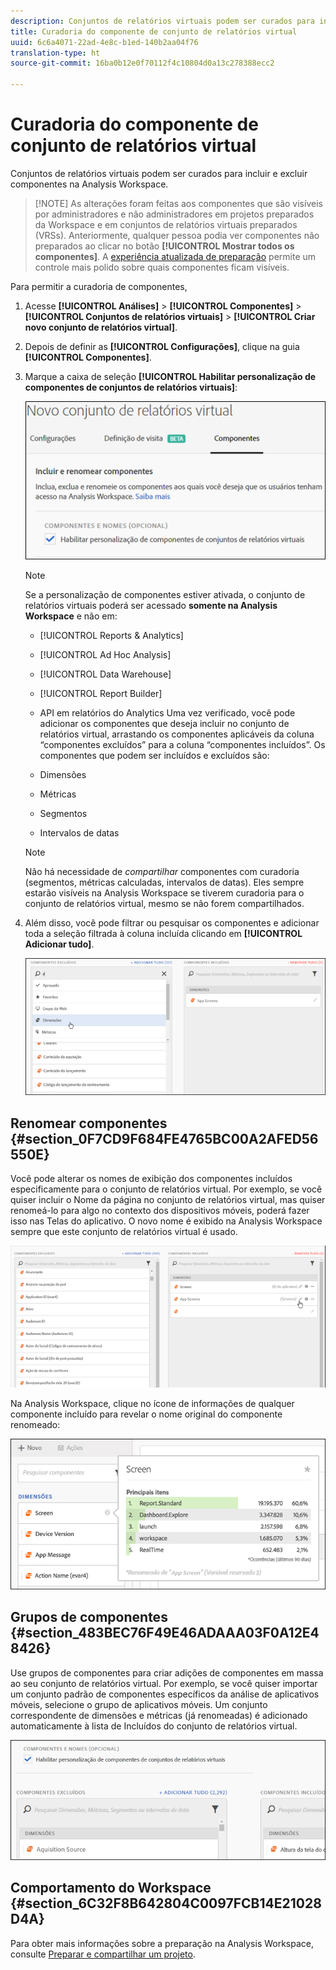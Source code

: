 ```yaml
---
description: Conjuntos de relatórios virtuais podem ser curados para incluir e excluir componentes na Analysis Workspace.
title: Curadoria do componente de conjunto de relatórios virtual
uuid: 6c6a4071-22ad-4e8c-b1ed-140b2aa04f76
translation-type: ht
source-git-commit: 16ba0b12e0f70112f4c10804d0a13c278388ecc2

---
```



# Curadoria do componente de conjunto de relatórios virtual

Conjuntos de relatórios virtuais podem ser curados para incluir e excluir componentes na Analysis Workspace.

> [!NOTE] As alterações foram feitas aos componentes que são visíveis por administradores e não administradores em projetos preparados da Workspace e em conjuntos de relatórios virtuais preparados (VRSs). Anteriormente, qualquer pessoa podia ver componentes não preparados ao clicar no botão **[!UICONTROL Mostrar todos os componentes]**. A [experiência atualizada de preparação](https://marketing.adobe.com/resources/help/pt_BR/analytics/analysis-workspace/curate-projects-vrs.html) permite um controle mais polido sobre quais componentes ficam visíveis.

Para permitir a curadoria de componentes,

1. Acesse **[!UICONTROL Análises]** &gt; **[!UICONTROL Componentes]** &gt; **[!UICONTROL Conjuntos de relatórios virtuais]** &gt; **[!UICONTROL Criar novo conjunto de relatórios virtual]**.
1. Depois de definir as **[!UICONTROL Configurações]**, clique na guia **[!UICONTROL Componentes]**.

1. Marque a caixa de seleção **[!UICONTROL Habilitar personalização de componentes de conjuntos de relatórios virtuais]**:

   ![](assets/vrs-enable.png)

   >[!NOTE]
   >
   >Se a personalização de componentes estiver ativada, o conjunto de relatórios virtuais poderá ser acessado **somente na Analysis Workspace** e não em:

   * [!UICONTROL Reports &amp; Analytics]
   * [!UICONTROL Ad Hoc Analysis]
   * [!UICONTROL Data Warehouse]
   * [!UICONTROL Report Builder]
   * API em relatórios do Analytics
   Uma vez verificado, você pode adicionar os componentes que deseja incluir no conjunto de relatórios virtual, arrastando os componentes aplicáveis da coluna “componentes excluídos” para a coluna “componentes incluídos”. Os componentes que podem ser incluídos e excluídos são:

   * Dimensões
   * Métricas
   * Segmentos
   * Intervalos de datas
   >[!NOTE]
   >
   >Não há necessidade de *compartilhar* componentes com curadoria (segmentos, métricas calculadas, intervalos de datas). Eles sempre estarão visíveis na Analysis Workspace se tiverem curadoria para o conjunto de relatórios virtual, mesmo se não forem compartilhados.

1. Além disso, você pode filtrar ou pesquisar os componentes e adicionar toda a seleção filtrada à coluna incluída clicando em **[!UICONTROL Adicionar tudo]**.

   ![](assets/vrs-add-all.png)

## Renomear componentes {#section_0F7CD9F684FE4765BC00A2AFED56550E}

Você pode alterar os nomes de exibição dos componentes incluídos especificamente para o conjunto de relatórios virtual. Por exemplo, se você quiser incluir o Nome da página no conjunto de relatórios virtual, mas quiser renomeá-lo para algo no contexto dos dispositivos móveis, poderá fazer isso nas Telas do aplicativo. O novo nome é exibido na Analysis Workspace sempre que este conjunto de relatórios virtual é usado.

![](assets/vrs-rename-component.png)

Na Analysis Workspace, clique no ícone de informações de qualquer componente incluído para revelar o nome original do componente renomeado:

![](assets/vrs-aw-renamed.png)

## Grupos de componentes  {#section_483BEC76F49E46ADAAA03F0A12E48426}

Use grupos de componentes para criar adições de componentes em massa ao seu conjunto de relatórios virtual. Por exemplo, se você quiser importar um conjunto padrão de componentes específicos da análise de aplicativos móveis, selecione o grupo de aplicativos móveis. Um conjunto correspondente de dimensões e métricas (já renomeadas) é adicionado automaticamente à lista de Incluídos do conjunto de relatórios virtual.

![](assets/vrs-comp-grp.png)

## Comportamento do Workspace {#section_6C32F8B642804C0097FCB14E21028D4A}

Para obter mais informações sobre a preparação na Analysis Workspace, consulte [Preparar e compartilhar um projeto](https://marketing.adobe.com/resources/help/pt_BR/analytics/analysis-workspace/curate.html).
